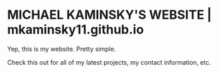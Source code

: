 MICHAEL KAMINSKY'S WEBSITE | mkaminsky11.github.io
=====================
Yep, this is my website. Pretty simple.

Check this out for all of my latest projects, my contact information, etc.

<!--
http://stackoverflow.com/questions/3642540/uitextview-with-syntax-highlighting
https://developer.apple.com/library/ios/documentation/uikit/reference/uitextview_class/Reference/UITextView.html
http://www.objc.io/issue-5/getting-to-know-textkit.html
http://stackoverflow.com/questions/5559530/suggestions-for-how-to-communicate-from-js-running-in-a-uiwebview-to-the-hosting
-->
